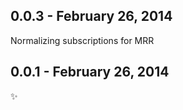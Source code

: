 0.0.3 - February 26, 2014
-------------------------
Normalizing subscriptions for MRR

0.0.1 - February 26, 2014
-------------------------
:sparkles:
